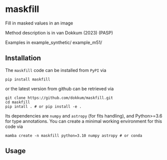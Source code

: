 # maskfill

Fill in masked values in an image

Method description is in van Dokkum (2023) (PASP)

Examples in
 example_synthetic/
 example_m51/

## Installation 

The `maskfill` code can be installed from `PyPI` via 
```
pip install maskfill
```
or the latest version from github can be retrieved via 

```
git clone https://github.com/dokkum/maskfill.git
cd maskfill 
pip intall . # or pip install -e .
```
Its dependencies are `numpy` and `astropy` (for fits handling), and Python>=3.6 for type annotations. You can create a minimal working environment for this code via 
```
mamba create -n maskfill python=3.10 numpy astropy # or conda
```

## Usage 
